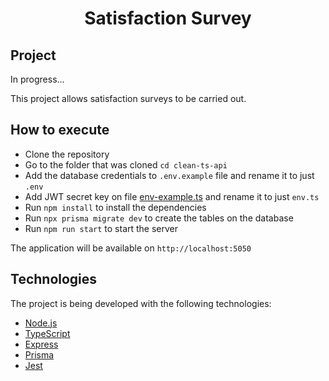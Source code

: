 <h1 align="center">Satisfaction Survey</h1>

## Project

In progress...

This project allows satisfaction surveys to be carried out.

## How to execute

- Clone the repository
- Go to the folder that was cloned `cd clean-ts-api`
- Add the database credentials to `.env.example` file and rename it to just `.env`
- Add JWT secret key on file [env-example.ts](src/main/config/env-example.ts) and rename it to just `env.ts`
- Run `npm install` to install the dependencies
- Run `npx prisma migrate dev` to create the tables on the database
- Run `npm run start` to start the server

The application will be available on `http://localhost:5050`

## Technologies

The project is being developed with the following technologies:

- [Node.js](https://nodejs.org/en/)
- [TypeScript](https://www.typescriptlang.org/)
- [Express](https://expressjs.com/pt-br/)
- [Prisma](https://www.prisma.io/)
- [Jest](https://jestjs.io/)
